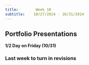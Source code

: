 ```yaml
---
title:        Week 10
subtitle:    10/27/2014 - 10/31/2014
---
```


## Portfolio Presentations ##

**1/2 Day on Friday (10/31)**

### Last week to turn in revisions ###
